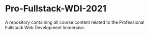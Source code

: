 # Pro-Fullstack-WDI-2021
A repository containing all course content related to the Professional Fullstack Web Development Immersive.
